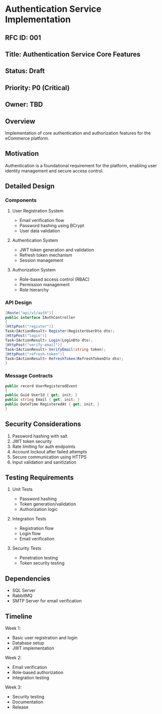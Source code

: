 # Authentication Service Implementation

## RFC ID: 001
## Title: Authentication Service Core Features
## Status: Draft
## Priority: P0 (Critical)
## Owner: TBD

## Overview
Implementation of core authentication and authorization features for the eCommerce platform.

## Motivation
Authentication is a foundational requirement for the platform, enabling user identity management and secure access control.

## Detailed Design
### Components
1. User Registration System
   - Email verification flow
   - Password hashing using BCrypt
   - User data validation

2. Authentication System
   - JWT token generation and validation
   - Refresh token mechanism
   - Session management

3. Authorization System
   - Role-based access control (RBAC)
   - Permission management
   - Role hierarchy


### API Design
```csharp
[Route("api/v1/auth")]
public interface IAuthController
{
[HttpPost("register")]
Task<IActionResult> Register(RegisterUserDto dto);
[HttpPost("login")]
Task<IActionResult> Login(LoginDto dto);
[HttpPost("verify-email")]
Task<IActionResult> VerifyEmail(string token);
[HttpPost("refresh-token")]
Task<IActionResult> RefreshToken(RefreshTokenDto dto);
}
```

### Message Contracts
```csharp
public record UserRegisteredEvent
{
public Guid UserId { get; init; }
public string Email { get; init; }
public DateTime RegisteredAt { get; init; }
}
```

## Security Considerations
1. Password hashing with salt
2. JWT token security
3. Rate limiting for auth endpoints
4. Account lockout after failed attempts
5. Secure communication using HTTPS
6. Input validation and sanitization

## Testing Requirements
1. Unit Tests
   - Password hashing
   - Token generation/validation
   - Authorization logic

2. Integration Tests
   - Registration flow
   - Login flow
   - Email verification

3. Security Tests
   - Penetration testing
   - Token security testing

## Dependencies
- SQL Server
- RabbitMQ
- SMTP Server for email verification

## Timeline
Week 1:
- Basic user registration and login
- Database setup
- JWT implementation

Week 2:
- Email verification
- Role-based authorization
- Integration testing

Week 3:
- Security testing
- Documentation
- Release